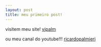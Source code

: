 ```yaml
---
layout: post
title: meu primeiro post!
---
```





visitem meu site!
[vjpalm]({{www.vjpalm.com}})


ou meu canal do youtube!!!
[ricardopalmieri]({{youtube.com/ricardopalmieri}})
